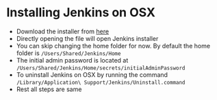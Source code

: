 # Installing Jenkins on OSX
- Download the installer from [here](http://mirrors.jenkins-ci.org/osx/latest)
- Directly opening the file will open Jenkins installer
- You can skip changing the home folder for now. By default the home folder is `/Users/Shared/Jenkins/Home`
- The initial admin password is located at `/Users/Shared/Jenkins/Home/secrets/initialAdminPassword`
- To uninstall Jenkins on OSX by running the command `/Library/Application\ Support/Jenkins/Uninstall.command`
- Rest all steps are same
